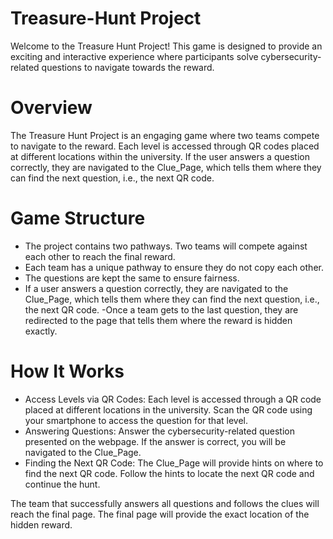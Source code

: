 # Treasure-Hunt Project
Welcome to the Treasure Hunt Project! This game is designed to provide an exciting and interactive experience where participants solve cybersecurity-related questions to navigate towards the reward.

# Overview
The Treasure Hunt Project is an engaging game where two teams compete to navigate to the reward. Each level is accessed through QR codes placed at different locations within the university. If the user answers a question correctly, they are navigated to the Clue_Page, which tells them where they can find the next question, i.e., the next QR code.

# Game Structure

- The project contains two pathways. Two teams will compete against each other to reach the final reward.
- Each team has a unique pathway to ensure they do not copy each other.
- The questions are kept the same to ensure fairness.
- If a user answers a question correctly, they are navigated to the Clue_Page, which tells them where they can find the next question, i.e., the next QR code.
-Once a team gets to the last question, they are redirected to the page that tells them where the reward is hidden exactly.

# How It Works
- Access Levels via QR Codes: Each level is accessed through a QR code placed at different locations in the university. Scan the QR code using your smartphone to access the question for that level.
- Answering Questions: Answer the cybersecurity-related question presented on the webpage. If the answer is correct, you will be navigated to the Clue_Page.
- Finding the Next QR Code: The Clue_Page will provide hints on where to find the next QR code. Follow the hints to locate the next QR code and continue the hunt.

The team that successfully answers all questions and follows the clues will reach the final page. The final page will provide the exact location of the hidden reward.
